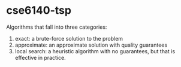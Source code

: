 # cse6140-tsp
Algorithms that fall into three categories:
1. exact: a brute-force solution to the problem
2. approximate: an approximate solution with quality guarantees
3. local search: a heuristic algorithm with no guarantees, but that is effective in practice.
